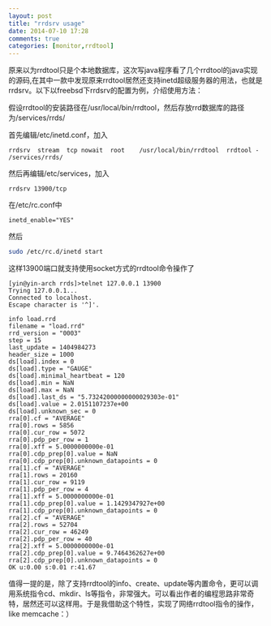 ```yaml
---
layout: post
title: "rrdsrv usage"
date: 2014-07-10 17:28
comments: true
categories: [monitor,rrdtool]
---
```


原来以为rrdtool只是个本地数据库，这次写java程序看了几个rrdtool的java实现的源码,在其中一款中发现原来rrdtool居然还支持inetd超级服务器的用法，也就是rrdsrv。以下以freebsd下rrdsrv的配置为例，介绍使用方法：

<!--more-->

假设rrdtool的安装路径在/usr/local/bin/rrdtool，然后存放rrd数据库的路径为/services/rrds/

首先编辑/etc/inetd.conf，加入
```
rrdsrv  stream  tcp nowait  root    /usr/local/bin/rrdtool  rrdtool - /services/rrds/
```

然后再编辑/etc/services，加入
```
rrdsrv 13900/tcp
```
在/etc/rc.conf中
```
inetd_enable="YES"
```

然后
```bash
sudo /etc/rc.d/inetd start
```
这样13900端口就支持使用socket方式的rrdtool命令操作了
```
[yin@yin-arch rrds]>telnet 127.0.0.1 13900
Trying 127.0.0.1...
Connected to localhost.
Escape character is '^]'.

info load.rrd
filename = "load.rrd"
rrd_version = "0003"
step = 15
last_update = 1404984273
header_size = 1000
ds[load].index = 0
ds[load].type = "GAUGE"
ds[load].minimal_heartbeat = 120
ds[load].min = NaN
ds[load].max = NaN
ds[load].last_ds = "5.73242000000000029303e-01"
ds[load].value = 2.0151107237e+00
ds[load].unknown_sec = 0
rra[0].cf = "AVERAGE"
rra[0].rows = 5856
rra[0].cur_row = 5072
rra[0].pdp_per_row = 1
rra[0].xff = 5.0000000000e-01
rra[0].cdp_prep[0].value = NaN
rra[0].cdp_prep[0].unknown_datapoints = 0
rra[1].cf = "AVERAGE"
rra[1].rows = 20160
rra[1].cur_row = 9119
rra[1].pdp_per_row = 4
rra[1].xff = 5.0000000000e-01
rra[1].cdp_prep[0].value = 1.1429347927e+00
rra[1].cdp_prep[0].unknown_datapoints = 0
rra[2].cf = "AVERAGE"
rra[2].rows = 52704
rra[2].cur_row = 46249
rra[2].pdp_per_row = 40
rra[2].xff = 5.0000000000e-01
rra[2].cdp_prep[0].value = 9.7464362627e+00
rra[2].cdp_prep[0].unknown_datapoints = 0
OK u:0.00 s:0.01 r:41.67
```

值得一提的是，除了支持rrdtool的info、create、update等内置命令，更可以调用系统指令cd、mkdir、ls等指令，非常强大。可以看出作者的编程思路非常奇特，居然还可以这样用。于是我借助这个特性，实现了网络rrdtool指令的操作，like memcache：）


